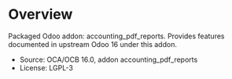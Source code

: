 # Overview

Packaged Odoo addon: accounting_pdf_reports. Provides features documented in upstream Odoo 16 under this addon.

- Source: OCA/OCB 16.0, addon accounting_pdf_reports
- License: LGPL-3
